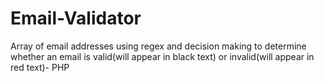 # Email-Validator
Array of email addresses using regex and decision making to determine whether an email is valid(will appear in black text) or invalid(will appear in red text)- PHP
